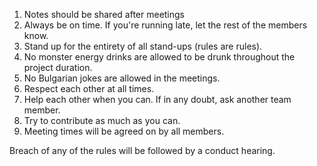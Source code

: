 1. Notes should be shared after meetings
2. Always be on time. If you're running late, let the rest of the members know.
3. Stand up for the entirety of all stand-ups (rules are rules).
4. No monster energy drinks are allowed to be drunk throughout the project duration.
5. No Bulgarian jokes are allowed in the meetings.
6. Respect each other at all times.
7. Help each other when you can. If in any doubt, ask another team member.
8. Try to contribute as much as you can.
9. Meeting times will be agreed on by all members.

Breach of any of the rules will be followed by a conduct hearing.
